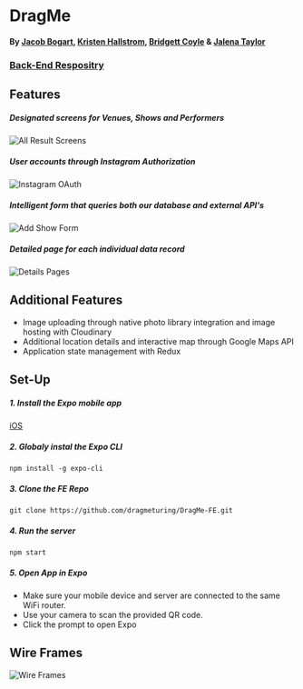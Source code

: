 # DragMe
#### By  [Jacob Bogart](https://github.com/jacobogart), [Kristen Hallstrom](https://github.com/Klhalls89), [Bridgett Coyle](https://github.com/B-Coyle) & [Jalena Taylor](https://github.com/jalena-penaligon)

### [Back-End Respositry](https://github.com/jalena-penaligon/DragMe-BE)

## Features
##### Designated screens for Venues, Shows and Performers
![All Result Screens](https://user-images.githubusercontent.com/45608610/62055880-b25d7680-b1d9-11e9-9cd3-8d5ca8ae0765.jpg)

##### User accounts through Instagram Authorization
![Instagram OAuth](https://user-images.githubusercontent.com/45608610/62056064-16803a80-b1da-11e9-9a9c-66ae21901696.jpg)

##### Intelligent form that queries both our database and external API's 
![Add Show Form](https://user-images.githubusercontent.com/45608610/62056227-72e35a00-b1da-11e9-9337-62b33ee962f1.jpg)

##### Detailed page for each individual data record 
![Details Pages](https://user-images.githubusercontent.com/45608610/62056468-eedda200-b1da-11e9-9a72-3df065d04d5a.jpg)

## Additional Features
- Image uploading through native photo library integration and image hosting with Cloudinary
- Additional location details and interactive map through Google Maps API
- Application state management with Redux

## Set-Up
##### 1. Install the Expo mobile app
[iOS](https://apps.apple.com/app/apple-store/id982107779)
##### 2. Globaly instal the Expo CLI
```npm install -g expo-cli```
##### 3. Clone the FE Repo
```git clone https://github.com/dragmeturing/DragMe-FE.git```
##### 4. Run the server
```npm start```
##### 5. Open App in Expo
* Make sure your mobile device and server are connected to the same WiFi router.
* Use your camera to scan the provided QR code.
* Click the prompt to open Expo

## Wire Frames
![Wire Frames](https://user-images.githubusercontent.com/45608610/61236972-91375900-a6f6-11e9-8aba-fe134206b02d.jpg)

